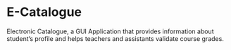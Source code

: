 # E-Catalogue
Electronic Catalogue, a GUI Application that
provides information about student’s profile and helps teachers and
assistants validate course grades.
